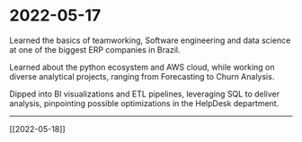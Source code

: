 # 2022-05-17

Learned the basics of teamworking, Software engineering and data science at one of the biggest ERP companies in Brazil.

Learned about the python ecosystem and AWS cloud, while working on diverse analytical projects, ranging from Forecasting to Churn Analysis.

Dipped into BI visualizations and ETL pipelines, leveraging SQL to deliver analysis, pinpointing possible optimizations in the HelpDesk department.

___

[[2022-05-18]]